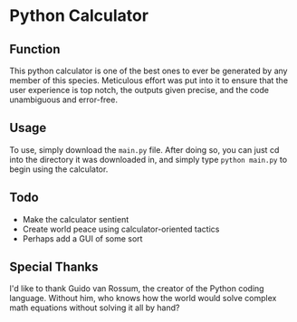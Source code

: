 # Python Calculator

## Function

This python calculator is one of the best ones to ever be generated by any member of this species. Meticulous effort was put into it to ensure that the user experience is top notch, the outputs given precise, and the code unambiguous and error-free.

## Usage

To use, simply download the `main.py` file. After doing so, you can just cd into the directory it was downloaded in, and simply type `python main.py` to begin using the calculator.

## Todo

- Make the calculator sentient
- Create world peace using calculator-oriented tactics
- Perhaps add a GUI of some sort

## Special Thanks

I'd like to thank Guido van Rossum, the creator of the Python coding language. Without him, who knows how the world would solve complex math equations without solving it all by hand?
